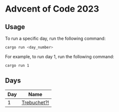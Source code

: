 # Advcent of Code 2023

## Usage

To run a specific day, run the following command:
```bash
cargo run <day_number>
```

For example, to run day 1, run the following command:
```bash
cargo run 1
```

## Days

| Day | Name |
| --- | --- |
| 1 | [Trebuchet?!](https://adventofcode.com/2023/day/1) |
